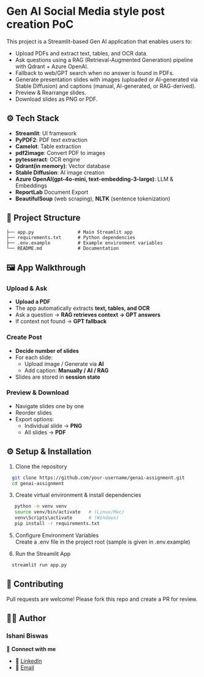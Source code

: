 # Gen AI Social Media style post creation PoC
This project is a Streamlit-based Gen AI application that enables users to:

- Upload PDFs and extract text, tables, and OCR data.
- Ask questions using a RAG (Retrieval-Augmented Generation) pipeline with Qdrant + Azure OpenAI.
- Fallback to web/GPT search when no answer is found in PDFs.
- Generate presentation slides with images (uploaded or AI-generated via Stable Diffusion) and captions (manual, AI-generated, or RAG-derived).
- Preview & Rearrange slides.
- Download slides as PNG or PDF.

## ⚙️ Tech Stack
- **Streamlit**: UI framework  
- **PyPDF2**: PDF text extraction  
- **Camelot**: Table extraction  
- **pdf2image**: Convert PDF to images  
- **pytesseract**: OCR engine   
- **Qdrant(in memory)**: Vector database
- **Stable Diffusion**: AI image creation
- **Azure OpenAI(gpt-4o-mini, text-embedding-3-large)**: LLM & Embeddings
- **ReportLab** Document Export
- **BeautifulSoup** (web scraping), **NLTK** (sentence tokenization)
  
## 📂 Project Structure
```plaintext
├── app.py                # Main Streamlit app
├── requirements.txt      # Python dependencies
├── .env.example          # Example environment variables
└── README.md             # Documentation
```

## 🖼️ App Walkthrough

### Upload & Ask  
- **Upload a PDF**  
- The app automatically extracts **text, tables, and OCR**  
- Ask a question → **RAG retrieves context → GPT answers**  
- If context not found → **GPT fallback**

### Create Post  
- **Decide number of slides**  
- For each slide:  
  - Upload image / Generate via **AI**  
  - Add caption: **Manually / AI / RAG**  
- Slides are stored in **session state**

### Preview & Download  
- Navigate slides one by one  
- Reorder slides
- Export options:    
  - Individual slide → **PNG**  
  - All slides → **PDF** 

## ⚙️ Setup & Installation
1. Clone the repository
 ```bash
   git clone https://github.com/your-username/genai-assignment.git
   cd genai-assignment
   ```
   
3. Create virtual environment & install dependencies
```bash
   python -m venv venv
   source venv/bin/activate   # (Linux/Mac)
   venv\Scripts\activate      # (Windows)
   pip install -r requirements.txt
   ```
   
5. Configure Environment Variables <br>
   Create a .env file in the project root (sample is given in .env.example)

6. Run the Streamlit App
 ```bash
   streamlit run app.py
   ```

## 🤝 Contributing
Pull requests are welcome! Please fork this repo and create a PR for review.

## 👩‍💻 Author
### Ishani Biswas 
🔗 **Connect with me**   
- 💼 [LinkedIn](https://www.linkedin.com/in/ishanibiswas/)  
- 📧 [Email](mailto:biswasishani71199@gmail.com) 


